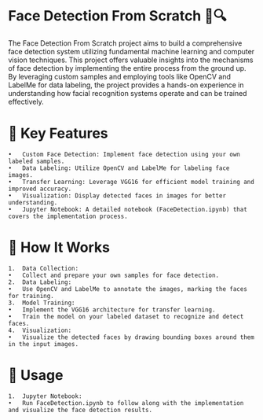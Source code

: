 # Face Detection From Scratch 👤🔍
The Face Detection From Scratch project aims to build a comprehensive face detection system utilizing fundamental machine learning and computer vision techniques. This project offers valuable insights into the mechanisms of face detection by implementing the entire process from the ground up. By leveraging custom samples and employing tools like OpenCV and LabelMe for data labeling, the project provides a hands-on experience in understanding how facial recognition systems operate and can be trained effectively.

# 🚀 Key Features

	•	Custom Face Detection: Implement face detection using your own labeled samples.
	•	Data Labeling: Utilize OpenCV and LabelMe for labeling face images.
	•	Transfer Learning: Leverage VGG16 for efficient model training and improved accuracy.
	•	Visualization: Display detected faces in images for better understanding.
	•	Jupyter Notebook: A detailed notebook (FaceDetection.ipynb) that covers the implementation process.

# 🧠 How It Works

	1.	Data Collection:
	•	Collect and prepare your own samples for face detection.
	2.	Data Labeling:
	•	Use OpenCV and LabelMe to annotate the images, marking the faces for training.
	3.	Model Training:
	•	Implement the VGG16 architecture for transfer learning.
	•	Train the model on your labeled dataset to recognize and detect faces.
	4.	Visualization:
	•	Visualize the detected faces by drawing bounding boxes around them in the input images.

# 🔧 Usage

	1.	Jupyter Notebook:
	•	Run FaceDetection.ipynb to follow along with the implementation and visualize the face detection results.
